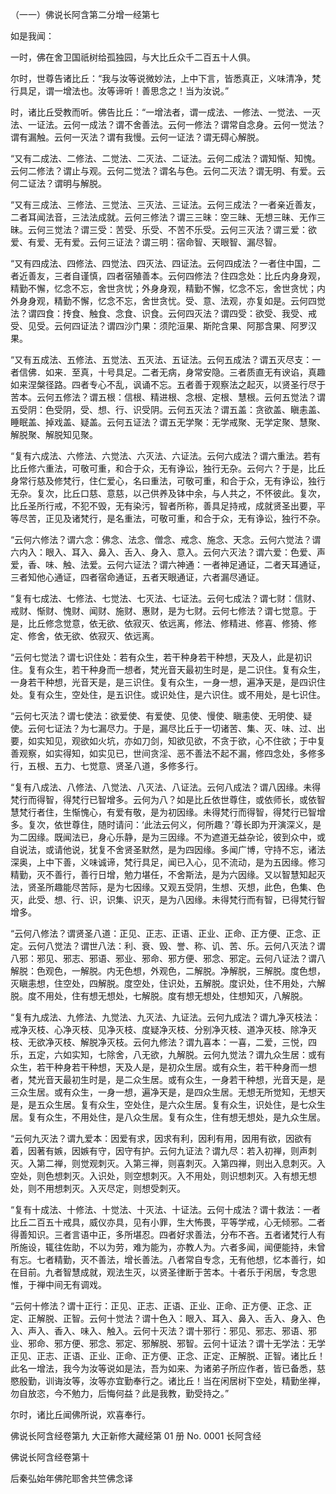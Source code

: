   （一一）佛说长阿含第二分增一经第七

  如是我闻：

  一时，佛在舍卫国祇树给孤独园，与大比丘众千二百五十人俱。

  尔时，世尊告诸比丘：“我与汝等说微妙法，上中下言，皆悉真正，义味清净，梵行具足，谓一增法也。汝等谛听！善思念之！当为汝说。”

  时，诸比丘受教而听。佛告比丘：“一增法者，谓一成法、一修法、一觉法、一灭法、一证法。云何一成法？谓不舍善法。云何一修法？谓常自念身。云何一觉法？谓有漏触。云何一灭法？谓有我慢。云何一证法？谓无碍心解脱。

  “又有二成法、二修法、二觉法、二灭法、二证法。云何二成法？谓知惭、知愧。云何二修法？谓止与观。云何二觉法？谓名与色。云何二灭法？谓无明、有爱。云何二证法？谓明与解脱。

  “又有三成法、三修法、三觉法、三灭法、三证法。云何三成法？一者亲近善友，二者耳闻法音，三法法成就。云何三修法？谓三三昧：空三昧、无想三昧、无作三昧。云何三觉法？谓三受：苦受、乐受、不苦不乐受。云何三灭法？谓三爱：欲爱、有爱、无有爱。云何三证法？谓三明：宿命智、天眼智、漏尽智。

  “又有四成法、四修法、四觉法、四灭法、四证法。云何四成法？一者住中国，二者近善友，三者自谨慎，四者宿殖善本。云何四修法？住四念处：比丘内身身观，精勤不懈，忆念不忘，舍世贪忧；外身身观，精勤不懈，忆念不忘，舍世贪忧；内外身身观，精勤不懈，忆念不忘，舍世贪忧。受、意、法观，亦复如是。云何四觉法？谓四食：抟食、触食、念食、识食。云何四灭法？谓四受：欲受、我受、戒受、见受。云何四证法？谓四沙门果：须陀洹果、斯陀含果、阿那含果、阿罗汉果。

  “又有五成法、五修法、五觉法、五灭法、五证法。云何五成法？谓五灭尽支：一者信佛．如来．至真，十号具足。二者无病，身常安隐。三者质直无有谀谄，真趣如来涅槃径路。四者专心不乱，讽诵不忘。五者善于观察法之起灭，以贤圣行尽于苦本。云何五修法？谓五根：信根、精进根、念根、定根、慧根。云何五觉法？谓五受阴：色受阴，受、想、行、识受阴。云何五灭法？谓五盖：贪欲盖、瞋恚盖、睡眠盖、掉戏盖、疑盖。云何五证法？谓五无学聚：无学戒聚、无学定聚、慧聚、解脱聚、解脱知见聚。

  “复有六成法、六修法、六觉法、六灭法、六证法。云何六成法？谓六重法。若有比丘修六重法，可敬可重，和合于众，无有诤讼，独行无杂。云何六？于是，比丘身常行慈及修梵行，住仁爱心，名曰重法，可敬可重，和合于众，无有诤讼，独行无杂。复次，比丘口慈、意慈，以己供养及钵中余，与人共之，不怀彼此。复次，比丘圣所行戒，不犯不毁，无有染污，智者所称，善具足持戒，成就贤圣出要，平等尽苦，正见及诸梵行，是名重法，可敬可重，和合于众，无有诤讼，独行不杂。

  “云何六修法？谓六念：佛念、法念、僧念、戒念、施念、天念。云何六觉法？谓六内入：眼入、耳入、鼻入、舌入、身入、意入。云何六灭法？谓六爱：色爱、声爱，香、味、触、法爱。云何六证法？谓六神通：一者神足通证，二者天耳通证，三者知他心通证，四者宿命通证，五者天眼通证，六者漏尽通证。

  “复有七成法、七修法、七觉法、七灭法、七证法。云何七成法？谓七财：信财、戒财、惭财、愧财、闻财、施财、惠财，是为七财。云何七修法？谓七觉意。于是，比丘修念觉意，依无欲、依寂灭、依远离，修法、修精进、修喜、修猗、修定、修舍，依无欲、依寂灭、依远离。

  “云何七觉法？谓七识住处：若有众生，若干种身若干种想，天及人，此是初识住。复有众生，若干种身而一想者，梵光音天最初生时是，是二识住。复有众生，一身若干种想，光音天是，是三识住。复有众生，一身一想，遍净天是，是四识住处。复有众生，空处住，是五识住。或识处住，是六识住。或不用处，是七识住。

  “云何七灭法？谓七使法：欲爱使、有爱使、见使、慢使、瞋恚使、无明使、疑使。云何七证法？为七漏尽力。于是，漏尽比丘于一切诸苦、集、灭、味、过、出要，如实知见，观欲如火坑，亦如刀剑，知欲见欲，不贪于欲，心不住欲；于中复善观察，如实得知，如实见已，世间贪淫、恶不善法不起不漏，修四念处，多修多行，五根、五力、七觉意、贤圣八道，多修多行。

  “复有八成法、八修法、八觉法、八灭法、八证法。云何八成法？谓八因缘。未得梵行而得智，得梵行已智增多。云何为八？如是比丘依世尊住，或依师长，或依智慧梵行者住，生惭愧心，有爱有敬，是为初因缘。未得梵行而得智，得梵行已智增多。复次，依世尊住，随时请问：‘此法云何义，何所趣？’尊长即为开演深义，是为二因缘。既闻法已，身心乐静，是为三因缘。不为遮道无益杂论，彼到众中，或自说法，或请他说，犹复不舍贤圣默然，是为四因缘。多闻广博，守持不忘，诸法深奥，上中下善，义味诚谛，梵行具足，闻已入心，见不流动，是为五因缘。修习精勤，灭不善行，善行日增，勉力堪任，不舍斯法，是为六因缘。又以智慧知起灭法，贤圣所趣能尽苦际，是为七因缘。又观五受阴，生想、灭想，此色，色集、色灭，此受、想、行、识，识集、识灭，是为八因缘。未得梵行而有智，已得梵行智增多。

  “云何八修法？谓贤圣八道：正见、正志、正语、正业、正命、正方便、正念、正定。云何八觉法？谓世八法：利、衰、毁、誉、称、讥、苦、乐。云何八灭法？谓八邪：邪见、邪志、邪语、邪业、邪命、邪方便、邪念、邪定。云何八证法？谓八解脱：色观色，一解脱。内无色想，外观色，二解脱。净解脱，三解脱。度色想，灭瞋恚想，住空处，四解脱。度空处，住识处，五解脱。度识处，住不用处，六解脱。度不用处，住有想无想处，七解脱。度有想无想处，住想知灭，八解脱。

  “复有九成法、九修法、九觉法、九灭法、九证法。云何九成法？谓九净灭枝法：戒净灭枝、心净灭枝、见净灭枝、度疑净灭枝、分别净灭枝、道净灭枝、除净灭枝、无欲净灭枝、解脱净灭枝。云何九修法？谓九喜本：一喜，二爱，三悦，四乐，五定，六如实知，七除舍，八无欲，九解脱。云何九觉法？谓九众生居：或有众生，若干种身若干种想，天及人是，是初众生居。或有众生，若干种身而一想者，梵光音天最初生时是，是二众生居。或有众生，一身若干种想，光音天是，是三众生居。或有众生，一身一想，遍净天是，是四众生居。无想无所觉知，无想天是，是五众生居。复有众生，空处住，是六众生居。复有众生，识处住，是七众生居。复有众生，不用处住，是八众生居。复有众生，住有想无想处，是九众生居。

  “云何九灭法？谓九爱本：因爱有求，因求有利，因利有用，因用有欲，因欲有着，因著有嫉，因嫉有守，因守有护。云何九证法？谓九尽：若入初禅，则声刺灭。入第二禅，则觉观刺灭。入第三禅，则喜刺灭。入第四禅，则出入息刺灭。入空处，则色想刺灭。入识处，则空想刺灭。入不用处，则识想刺灭。入有想无想处，则不用想刺灭。入灭尽定，则想受刺灭。

  “复有十成法、十修法、十觉法、十灭法、十证法。云何十成法？谓十救法：一者比丘二百五十戒具，威仪亦具，见有小罪，生大怖畏，平等学戒，心无倾邪。二者得善知识。三者言语中正，多所堪忍。四者好求善法，分布不吝。五者诸梵行人有所施设，辄往佐助，不以为劳，难为能为，亦教人为。六者多闻，闻便能持，未曾有忘。七者精勤，灭不善法，增长善法。八者常自专念，无有他想，忆本善行，如在目前。九者智慧成就，观法生灭，以贤圣律断于苦本。十者乐于闲居，专念思惟，于禅中间无有调戏。

  “云何十修法？谓十正行：正见、正志、正语、正业、正命、正方便、正念、正定、正解脱、正智。云何十觉法？谓十色入：眼入、耳入、鼻入、舌入、身入、色入、声入、香入、味入、触入。云何十灭法？谓十邪行：邪见、邪志、邪语、邪业、邪命、邪方便、邪念、邪定、邪解脱、邪智。云何十证法？谓十无学法：无学正见、正志、正语、正业、正命、正方便、正念、正定、正解脱、正智。诸比丘！此名一增法，我今为汝等说如是法，吾为如来、为诸弟子所应作者，皆已备悉，慈愍殷勤，训诲汝等，汝等亦宜勤奉行之。诸比丘！当在闲居树下空处，精勤坐禅，勿自放恣，今不勉力，后悔何益？此是我教，勤受持之。”

  尔时，诸比丘闻佛所说，欢喜奉行。

  佛说长阿含经卷第九
大正新修大藏经第 01 册 No. 0001 长阿含经


  佛说长阿含经卷第十

  后秦弘始年佛陀耶舍共竺佛念译

